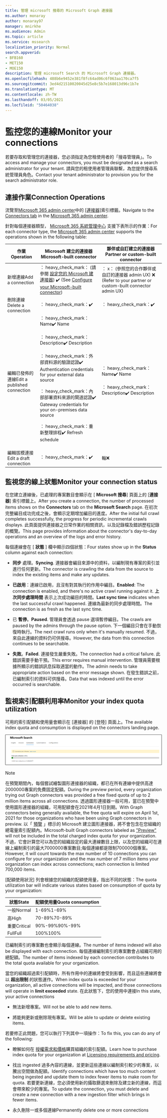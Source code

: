 ```yaml
---
title: 管理 microsoft 搜尋的 Microsoft Graph 連接器
ms.author: monaray
author: monaray97
manager: mnirkhe
ms.audience: Admin
ms.topic: article
ms.service: mssearch
localization_priority: Normal
search.appverid:
- BFB160
- MET150
- MOE150
description: 管理 microsoft Search 的 Microsoft Graph 連接器。
ms.openlocfilehash: 488b6e9452e381f8fc64ad06c6f063aa170ca7f5
ms.sourcegitcommit: 3ed4d21510020045d25e8c5b7e168013d96c1b7e
ms.translationtype: MT
ms.contentlocale: zh-TW
ms.lasthandoff: 03/05/2021
ms.locfileid: "50464038"
---
```

<!-- markdownlint-disable no-inline-html -->

# <a name="monitor-your-connections"></a><span data-ttu-id="5f4c9-103">監控您的連線</span><span class="sxs-lookup"><span data-stu-id="5f4c9-103">Monitor your connections</span></span>

<span data-ttu-id="5f4c9-104">若要存取和管理您的連接器，您必須指定為您租使用者的「搜尋管理員」。</span><span class="sxs-lookup"><span data-stu-id="5f4c9-104">To access and manage your connectors, you must be designated as a search administrator for your tenant.</span></span> <span data-ttu-id="5f4c9-105">請與您的租使用者管理員聯繫，為您提供搜尋系統管理員角色。</span><span class="sxs-lookup"><span data-stu-id="5f4c9-105">Contact your tenant administrator to provision you for the search administrator role.</span></span>

## <a name="connection-operations"></a><span data-ttu-id="5f4c9-106">連接作業</span><span class="sxs-lookup"><span data-stu-id="5f4c9-106">Connection Operations</span></span>

<span data-ttu-id="5f4c9-107">流覽至[Microsoft 365 admin center](https://admin.microsoft.com)中的 [[連接器]](https://admin.microsoft.com/Adminportal/Home#/MicrosoftSearch/Connectors)索引標籤。</span><span class="sxs-lookup"><span data-stu-id="5f4c9-107">Navigate to the [Connectors tab](https://admin.microsoft.com/Adminportal/Home#/MicrosoftSearch/Connectors) in the [Microsoft 365 admin center](https://admin.microsoft.com).</span></span>

<span data-ttu-id="5f4c9-108">針對每個連接器類型， [Microsoft 365 系統管理中心](https://admin.microsoft.com) 支援下表所示的作業：</span><span class="sxs-lookup"><span data-stu-id="5f4c9-108">For each connector type, the [Microsoft 365 admin center](https://admin.microsoft.com) supports the operations shown in the following table:</span></span>

<span data-ttu-id="5f4c9-109">作業</span><span class="sxs-lookup"><span data-stu-id="5f4c9-109">Operation</span></span> | <span data-ttu-id="5f4c9-110">Microsoft 建立的連接器</span><span class="sxs-lookup"><span data-stu-id="5f4c9-110">Microsoft-built connector</span></span> | <span data-ttu-id="5f4c9-111">夥伴或自訂建立的連接器</span><span class="sxs-lookup"><span data-stu-id="5f4c9-111">Partner or custom-built connector</span></span>
--- | --- | ---
<span data-ttu-id="5f4c9-112">新增連線</span><span class="sxs-lookup"><span data-stu-id="5f4c9-112">Add a connection</span></span> | <span data-ttu-id="5f4c9-113">： heavy_check_mark： (請參閱 [設定您的 Microsoft 建連接器](configure-connector.md)) </span><span class="sxs-lookup"><span data-stu-id="5f4c9-113">:heavy_check_mark: (See [Configure your Microsoft-built connector](configure-connector.md))</span></span> | <span data-ttu-id="5f4c9-114">： x： (參照您的合作夥伴或自訂的連接器 admin UX) </span><span class="sxs-lookup"><span data-stu-id="5f4c9-114">:x: (Refer to your partner or custom-built connector admin UX)</span></span>
<span data-ttu-id="5f4c9-115">刪除連線</span><span class="sxs-lookup"><span data-stu-id="5f4c9-115">Delete a connection</span></span> | <span data-ttu-id="5f4c9-116">： heavy_check_mark：</span><span class="sxs-lookup"><span data-stu-id="5f4c9-116">:heavy_check_mark:</span></span> | <span data-ttu-id="5f4c9-117">： heavy_check_mark：</span><span class="sxs-lookup"><span data-stu-id="5f4c9-117">:heavy_check_mark:</span></span>
<span data-ttu-id="5f4c9-118">編輯已發佈的連線</span><span class="sxs-lookup"><span data-stu-id="5f4c9-118">Edit a published connection</span></span> | <span data-ttu-id="5f4c9-119">： heavy_check_mark： Name</span><span class="sxs-lookup"><span data-stu-id="5f4c9-119">:heavy_check_mark: Name</span></span><br></br> <span data-ttu-id="5f4c9-120">： heavy_check_mark： Description</span><span class="sxs-lookup"><span data-stu-id="5f4c9-120">:heavy_check_mark: Description</span></span><br></br> <span data-ttu-id="5f4c9-121">： heavy_check_mark：外部資料源的驗證認證</span><span class="sxs-lookup"><span data-stu-id="5f4c9-121">:heavy_check_mark: Authentication credentials for your external data source</span></span><br></br> <span data-ttu-id="5f4c9-122">： heavy_check_mark：內部部署資料來源的閘道認證</span><span class="sxs-lookup"><span data-stu-id="5f4c9-122">:heavy_check_mark: Gateway credentials for your on-premises data source</span></span><br></br> <span data-ttu-id="5f4c9-123">： heavy_check_mark：重新整理排程</span><span class="sxs-lookup"><span data-stu-id="5f4c9-123">:heavy_check_mark: Refresh schedule</span></span><br></br> | <span data-ttu-id="5f4c9-124">： heavy_check_mark： Name</span><span class="sxs-lookup"><span data-stu-id="5f4c9-124">:heavy_check_mark: Name</span></span><br></br> <span data-ttu-id="5f4c9-125">： heavy_check_mark： Description</span><span class="sxs-lookup"><span data-stu-id="5f4c9-125">:heavy_check_mark: Description</span></span>
<span data-ttu-id="5f4c9-126">編輯拔模連接</span><span class="sxs-lookup"><span data-stu-id="5f4c9-126">Edit a draft connection</span></span> | <span data-ttu-id="5f4c9-127">： heavy_check_mark：</span><span class="sxs-lookup"><span data-stu-id="5f4c9-127">:heavy_check_mark:</span></span> | <span data-ttu-id="5f4c9-128">軸</span><span class="sxs-lookup"><span data-stu-id="5f4c9-128">:x:</span></span>

## <a name="monitor-your-connection-status"></a><span data-ttu-id="5f4c9-129">監視您的線上狀態</span><span class="sxs-lookup"><span data-stu-id="5f4c9-129">Monitor your connection status</span></span>

<span data-ttu-id="5f4c9-130">在您建立連線後，已處理的專案數目會顯示在 [ **Microsoft 搜尋**] 頁面上的 [**連接器**] 索引標籤上。</span><span class="sxs-lookup"><span data-stu-id="5f4c9-130">After you create a connection, the number of processed items shows on the **Connectors** tab on the **Microsoft Search** page.</span></span> <span data-ttu-id="5f4c9-131">在初次完整編目成功完成之後，會顯示定期增加編目的進度。</span><span class="sxs-lookup"><span data-stu-id="5f4c9-131">After the initial full crawl completes successfully, the progress for periodic incremental crawls displays.</span></span> <span data-ttu-id="5f4c9-132">此頁面提供連接器之日常作業的相關資訊，以及記錄檔及錯誤歷程記錄的概覽。</span><span class="sxs-lookup"><span data-stu-id="5f4c9-132">This page provides information about the connector's day-to-day operations and an overview of the logs and error history.</span></span>

<span data-ttu-id="5f4c9-133">每個連線會在 [ **狀態** ] 欄中顯示四個狀態：</span><span class="sxs-lookup"><span data-stu-id="5f4c9-133">Four states show up in the **Status** column against each connection:</span></span>

* <span data-ttu-id="5f4c9-134">**同步** 處理。</span><span class="sxs-lookup"><span data-stu-id="5f4c9-134">**Syncing**.</span></span> <span data-ttu-id="5f4c9-135">連接器會編目來源中的資料，以編制現有專案的索引並進行任何更新。</span><span class="sxs-lookup"><span data-stu-id="5f4c9-135">The connector is crawling the data from the source to index the existing items and make any updates.</span></span>

* <span data-ttu-id="5f4c9-136">**已啟用**：連線已啟用，且沒有對其執行的作用中編目。</span><span class="sxs-lookup"><span data-stu-id="5f4c9-136">**Enabled**: The connection is enabled, and there's no active crawl running against it.</span></span> <span data-ttu-id="5f4c9-137">**上次同步處理時間** 表示上次成功編目的時間。</span><span class="sxs-lookup"><span data-stu-id="5f4c9-137">**Last sync time** indicates when the last successful crawl happened.</span></span> <span data-ttu-id="5f4c9-138">連線為最新的同步處理時間。</span><span class="sxs-lookup"><span data-stu-id="5f4c9-138">The connection is as fresh as the last sync time.</span></span>

* <span data-ttu-id="5f4c9-139">已 **暫停**。</span><span class="sxs-lookup"><span data-stu-id="5f4c9-139">**Paused**.</span></span> <span data-ttu-id="5f4c9-140">管理員會透過 pause 選項暫停編目。</span><span class="sxs-lookup"><span data-stu-id="5f4c9-140">The crawls are paused by the admins through the pause option.</span></span> <span data-ttu-id="5f4c9-141">下一個編目只會在手動恢復時執行。</span><span class="sxs-lookup"><span data-stu-id="5f4c9-141">The next crawl runs only when it's manually resumed.</span></span> <span data-ttu-id="5f4c9-142">不過，來自此連線的資料仍可供搜尋。</span><span class="sxs-lookup"><span data-stu-id="5f4c9-142">However, the data from this connection continues to be searchable.</span></span>

* <span data-ttu-id="5f4c9-143">**失敗**。</span><span class="sxs-lookup"><span data-stu-id="5f4c9-143">**Failed**.</span></span> <span data-ttu-id="5f4c9-144">連接發生嚴重失敗。</span><span class="sxs-lookup"><span data-stu-id="5f4c9-144">The connection had a critical failure.</span></span> <span data-ttu-id="5f4c9-145">此錯誤需要手動干預。</span><span class="sxs-lookup"><span data-stu-id="5f4c9-145">This error requires manual intervention.</span></span> <span data-ttu-id="5f4c9-146">管理員需要根據所顯示的錯誤訊息採取適當的動作。</span><span class="sxs-lookup"><span data-stu-id="5f4c9-146">The admin needs to take appropriate action based on the error message shown.</span></span> <span data-ttu-id="5f4c9-147">在發生錯誤之前，已編制索引的資料可供搜尋。</span><span class="sxs-lookup"><span data-stu-id="5f4c9-147">Data that was indexed until the error occurred is searchable.</span></span>

## <a name="monitor-your-index-quota-utilization"></a><span data-ttu-id="5f4c9-148">監視索引配額利用率</span><span class="sxs-lookup"><span data-stu-id="5f4c9-148">Monitor your index quota utilization</span></span>

<span data-ttu-id="5f4c9-149">可用的索引配額和使用量會顯示在 [連接器] 的 [登陸] 頁面上。</span><span class="sxs-lookup"><span data-stu-id="5f4c9-149">The available index quota and consumption is displayed on the connectors landing page.</span></span>

![索引配額使用量列](media/quota_utilization.png)

>[!NOTE]
><span data-ttu-id="5f4c9-151">在預覽期間內，每個嘗試繪製圖形連接器的組織，都已在所有連線中提供高達2000000專案的免費固定配額。</span><span class="sxs-lookup"><span data-stu-id="5f4c9-151">During the preview period, every organization trying out Graph connectors was provided a free fixed quota of up to 2 million items across all connections.</span></span> <span data-ttu-id="5f4c9-152">透過圖形連接器一般可用，當已在預覽中使用圖形連接器的組織，可用配額會在2021年4月1日到期。</span><span class="sxs-lookup"><span data-stu-id="5f4c9-152">With Graph connectors being generally available, the free quota will expire on April 1st, 2021 for those organizations who have been using Graph connectors in preview.</span></span>
><span data-ttu-id="5f4c9-153">以「 [預覽](connectors-preview.md) 」標示的 Microsoft 建立圖形連接器，將不會包含在您組織的總電量索引配額內。</span><span class="sxs-lookup"><span data-stu-id="5f4c9-153">Microsoft-built Graph connectors labeled as ["Preview"](connectors-preview.md) will not be included in the total charged index quota for your organization.</span></span> <span data-ttu-id="5f4c9-154">不過，它會計算您可以為您的組織設定的最大連線數目上限，以及您的組織可在連線上編制索引的最大7000000專案數目;每個連線都是限制700000個專案。</span><span class="sxs-lookup"><span data-stu-id="5f4c9-154">However, it will count towards the max number of 10 connections you can configure for your organization and the max number of 7 million items your organization can index across connections; each connection is limited 700,000 items.</span></span> 

<span data-ttu-id="5f4c9-155">[配額使用狀況] 列會根據您的組織的配額使用量，指出不同的狀態：</span><span class="sxs-lookup"><span data-stu-id="5f4c9-155">The quota utilization bar will indicate various states based on consumption of quota by your organization:</span></span>

<span data-ttu-id="5f4c9-156">狀態</span><span class="sxs-lookup"><span data-stu-id="5f4c9-156">State</span></span> | <span data-ttu-id="5f4c9-157">配額使用量</span><span class="sxs-lookup"><span data-stu-id="5f4c9-157">Quota consumption</span></span>
--- | ---
<span data-ttu-id="5f4c9-158">一般</span><span class="sxs-lookup"><span data-stu-id="5f4c9-158">Normal</span></span> | <span data-ttu-id="5f4c9-159">1-69%</span><span class="sxs-lookup"><span data-stu-id="5f4c9-159">1-69%</span></span>
<span data-ttu-id="5f4c9-160">高</span><span class="sxs-lookup"><span data-stu-id="5f4c9-160">High</span></span> | <span data-ttu-id="5f4c9-161">70-89%</span><span class="sxs-lookup"><span data-stu-id="5f4c9-161">70-89%</span></span>
<span data-ttu-id="5f4c9-162">重要</span><span class="sxs-lookup"><span data-stu-id="5f4c9-162">Critical</span></span> | <span data-ttu-id="5f4c9-163">90%-99%</span><span class="sxs-lookup"><span data-stu-id="5f4c9-163">90%-99%</span></span>
<span data-ttu-id="5f4c9-164">Full</span><span class="sxs-lookup"><span data-stu-id="5f4c9-164">Full</span></span> | <span data-ttu-id="5f4c9-165">100%</span><span class="sxs-lookup"><span data-stu-id="5f4c9-165">100%</span></span>

<span data-ttu-id="5f4c9-166">已編制索引的專案數也會顯示每個連線。</span><span class="sxs-lookup"><span data-stu-id="5f4c9-166">The number of items indexed will also be displayed with each connection.</span></span> <span data-ttu-id="5f4c9-167">每個連線編制索引的專案數會占組織可用的總配額。</span><span class="sxs-lookup"><span data-stu-id="5f4c9-167">The number of items indexed by each connection contributes to the total quota available for your organization.</span></span>

<span data-ttu-id="5f4c9-168">當您的組織超過索引配額時，所有作用中的連線將會受到影響，而且這些連線將會以 **超出限制** 的狀態運作。</span><span class="sxs-lookup"><span data-stu-id="5f4c9-168">When index quota is exceeded for your organization, all active connections will be impacted, and those connections will operate in **limit exceeded** state.</span></span> <span data-ttu-id="5f4c9-169">在此狀態下，您的使用中連接</span><span class="sxs-lookup"><span data-stu-id="5f4c9-169">In this state, your active connections</span></span>  

* <span data-ttu-id="5f4c9-170">無法新增專案。</span><span class="sxs-lookup"><span data-stu-id="5f4c9-170">Will not be able to add new items.</span></span>

* <span data-ttu-id="5f4c9-171">將能夠更新或刪除現有專案。</span><span class="sxs-lookup"><span data-stu-id="5f4c9-171">Will be able to update or delete existing items.</span></span>

<span data-ttu-id="5f4c9-172">若要修正此問題，您可以執行下列其中一項操作：</span><span class="sxs-lookup"><span data-stu-id="5f4c9-172">To fix this, you can do any of the following:</span></span>

* <span data-ttu-id="5f4c9-173">瞭解如何在 [授權需求和價格](licensing.md)購買組織的索引配額。</span><span class="sxs-lookup"><span data-stu-id="5f4c9-173">Learn how to purchase index quota for your organization at [Licensing requirements and pricing](licensing.md).</span></span>

* <span data-ttu-id="5f4c9-174">找出 ingested 過多內容的連線，並更新這些連線以編制索引較少的專案，以騰出空間做為配額。</span><span class="sxs-lookup"><span data-stu-id="5f4c9-174">Identify connections which have too much content being ingested and update them to index fewer items to make room for quota.</span></span> <span data-ttu-id="5f4c9-175">若要更新連線，您必須使用新的攝取篩選來刪除及建立新的連線，而這會帶來較少的專案。</span><span class="sxs-lookup"><span data-stu-id="5f4c9-175">To update the connection, you must delete and create a new connection with a new ingestion filter which brings in fewer items.</span></span>

* <span data-ttu-id="5f4c9-176">永久刪除一或多個連線</span><span class="sxs-lookup"><span data-stu-id="5f4c9-176">Permanently delete one or more connections</span></span>
